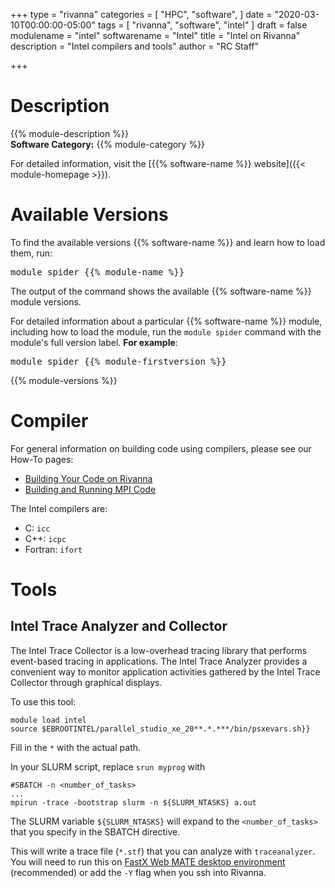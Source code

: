 +++
type = "rivanna"
categories = [
  "HPC",
  "software",
]
date = "2020-03-10T00:00:00-05:00"
tags = [
  "rivanna", "software", "intel"
]
draft = false
modulename = "intel"
softwarename = "Intel"
title = "Intel on Rivanna"
description = "Intel compilers and tools"
author = "RC Staff"

+++

# Description
{{% module-description %}}
<br>
**Software Category:** {{% module-category %}}

For detailed information, visit the [{{% software-name %}} website]({{< module-homepage >}}).

# Available Versions
To find the available versions {{% software-name %}} and learn how to load them, run:
<pre>module spider {{% module-name %}}</pre>

The output of the command shows the available {{% software-name %}} module versions.

For detailed information about a particular {{% software-name %}} module, including how to load the module, run the `module spider` command with the module's full version label. __For example__:
<pre>module spider {{% module-firstversion %}}</pre>

{{% module-versions %}}

# Compiler

For general information on building code using compilers, please see our How-To pages:

- [Building Your Code on Rivanna](/userinfo/howtos/rivanna/compiler-howto/)
- [Building and Running MPI Code](/userinfo/howtos/rivanna/mpi-howto/)

The Intel compilers are:

- C: `icc`
- C++: `icpc`
- Fortran: `ifort`

# Tools

## Intel Trace Analyzer and Collector
The Intel Trace Collector is a low-overhead tracing library that performs event-based tracing in applications. The Intel Trace Analyzer provides a convenient way to monitor application activities gathered by the Intel Trace Collector through graphical displays. 

To use this tool:
```
module load intel
source $EBROOTINTEL/parallel_studio_xe_20**.*.***/bin/psxevars.sh}}
```
Fill in the `*` with the actual path.

In your SLURM script, replace `srun myprog` with
```
#SBATCH -n <number_of_tasks>
...
mpirun -trace -bootstrap slurm -n ${SLURM_NTASKS} a.out
```
The SLURM variable `${SLURM_NTASKS}` will expand to the `<number_of_tasks>` that you specify in the SBATCH directive.

This will write a trace file (`*.stf`) that you can analyze with `traceanalyzer`. You will need to run this on [FastX Web MATE desktop environment](/userinfo/rivanna/logintools/fastx/) (recommended) or add the `-Y` flag when you ssh into Rivanna.
